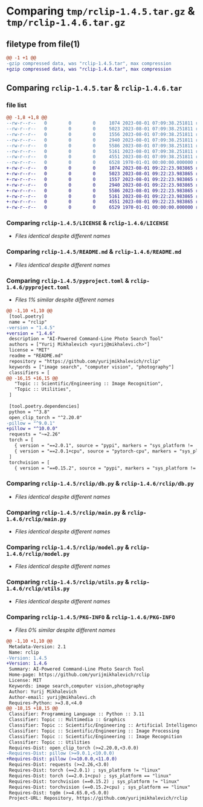 # Comparing `tmp/rclip-1.4.5.tar.gz` & `tmp/rclip-1.4.6.tar.gz`

## filetype from file(1)

```diff
@@ -1 +1 @@
-gzip compressed data, was "rclip-1.4.5.tar", max compression
+gzip compressed data, was "rclip-1.4.6.tar", max compression
```

## Comparing `rclip-1.4.5.tar` & `rclip-1.4.6.tar`

### file list

```diff
@@ -1,8 +1,8 @@
--rw-r--r--   0        0        0     1074 2023-08-01 07:09:38.251811 rclip-1.4.5/LICENSE
--rw-r--r--   0        0        0     5023 2023-08-01 07:09:38.251811 rclip-1.4.5/README.md
--rw-r--r--   0        0        0     1556 2023-08-01 07:09:38.251811 rclip-1.4.5/pyproject.toml
--rw-r--r--   0        0        0     2940 2023-08-01 07:09:38.251811 rclip-1.4.5/rclip/db.py
--rw-r--r--   0        0        0     5586 2023-08-01 07:09:38.251811 rclip-1.4.5/rclip/main.py
--rw-r--r--   0        0        0     5161 2023-08-01 07:09:38.251811 rclip-1.4.5/rclip/model.py
--rw-r--r--   0        0        0     4551 2023-08-01 07:09:38.251811 rclip-1.4.5/rclip/utils.py
--rw-r--r--   0        0        0     6528 1970-01-01 00:00:00.000000 rclip-1.4.5/PKG-INFO
+-rw-r--r--   0        0        0     1074 2023-08-01 09:22:23.983865 rclip-1.4.6/LICENSE
+-rw-r--r--   0        0        0     5023 2023-08-01 09:22:23.983865 rclip-1.4.6/README.md
+-rw-r--r--   0        0        0     1557 2023-08-01 09:22:23.983865 rclip-1.4.6/pyproject.toml
+-rw-r--r--   0        0        0     2940 2023-08-01 09:22:23.983865 rclip-1.4.6/rclip/db.py
+-rw-r--r--   0        0        0     5586 2023-08-01 09:22:23.983865 rclip-1.4.6/rclip/main.py
+-rw-r--r--   0        0        0     5161 2023-08-01 09:22:23.983865 rclip-1.4.6/rclip/model.py
+-rw-r--r--   0        0        0     4551 2023-08-01 09:22:23.983865 rclip-1.4.6/rclip/utils.py
+-rw-r--r--   0        0        0     6529 1970-01-01 00:00:00.000000 rclip-1.4.6/PKG-INFO
```

### Comparing `rclip-1.4.5/LICENSE` & `rclip-1.4.6/LICENSE`

 * *Files identical despite different names*

### Comparing `rclip-1.4.5/README.md` & `rclip-1.4.6/README.md`

 * *Files identical despite different names*

### Comparing `rclip-1.4.5/pyproject.toml` & `rclip-1.4.6/pyproject.toml`

 * *Files 1% similar despite different names*

```diff
@@ -1,10 +1,10 @@
 [tool.poetry]
 name = "rclip"
-version = "1.4.5"
+version = "1.4.6"
 description = "AI-Powered Command-Line Photo Search Tool"
 authors = ["Yurij Mikhalevich <yurij@mikhalevi.ch>"]
 license = "MIT"
 readme = "README.md"
 repository = "https://github.com/yurijmikhalevich/rclip"
 keywords = ["image search", "computer vision", "photography"]
 classifiers = [
@@ -16,15 +16,15 @@
   "Topic :: Scientific/Engineering :: Image Recognition",
   "Topic :: Utilities",
 ]
 
 [tool.poetry.dependencies]
 python = "^3.8"
 open_clip_torch = "^2.20.0"
-pillow = "^9.0.1"
+pillow = "^10.0.0"
 requests = "~=2.26"
 torch = [
   { version = "==2.0.1", source = "pypi", markers = "sys_platform != 'linux'" },
   { version = "==2.0.1+cpu", source = "pytorch-cpu", markers = "sys_platform == 'linux'" }
 ]
 torchvision = [
   { version = "==0.15.2", source = "pypi", markers = "sys_platform != 'linux'" },
```

### Comparing `rclip-1.4.5/rclip/db.py` & `rclip-1.4.6/rclip/db.py`

 * *Files identical despite different names*

### Comparing `rclip-1.4.5/rclip/main.py` & `rclip-1.4.6/rclip/main.py`

 * *Files identical despite different names*

### Comparing `rclip-1.4.5/rclip/model.py` & `rclip-1.4.6/rclip/model.py`

 * *Files identical despite different names*

### Comparing `rclip-1.4.5/rclip/utils.py` & `rclip-1.4.6/rclip/utils.py`

 * *Files identical despite different names*

### Comparing `rclip-1.4.5/PKG-INFO` & `rclip-1.4.6/PKG-INFO`

 * *Files 0% similar despite different names*

```diff
@@ -1,10 +1,10 @@
 Metadata-Version: 2.1
 Name: rclip
-Version: 1.4.5
+Version: 1.4.6
 Summary: AI-Powered Command-Line Photo Search Tool
 Home-page: https://github.com/yurijmikhalevich/rclip
 License: MIT
 Keywords: image search,computer vision,photography
 Author: Yurij Mikhalevich
 Author-email: yurij@mikhalevi.ch
 Requires-Python: >=3.8,<4.0
@@ -18,15 +18,15 @@
 Classifier: Programming Language :: Python :: 3.11
 Classifier: Topic :: Multimedia :: Graphics
 Classifier: Topic :: Scientific/Engineering :: Artificial Intelligence
 Classifier: Topic :: Scientific/Engineering :: Image Processing
 Classifier: Topic :: Scientific/Engineering :: Image Recognition
 Classifier: Topic :: Utilities
 Requires-Dist: open_clip_torch (>=2.20.0,<3.0.0)
-Requires-Dist: pillow (>=9.0.1,<10.0.0)
+Requires-Dist: pillow (>=10.0.0,<11.0.0)
 Requires-Dist: requests (>=2.26,<3.0)
 Requires-Dist: torch (==2.0.1) ; sys_platform != "linux"
 Requires-Dist: torch (==2.0.1+cpu) ; sys_platform == "linux"
 Requires-Dist: torchvision (==0.15.2) ; sys_platform != "linux"
 Requires-Dist: torchvision (==0.15.2+cpu) ; sys_platform == "linux"
 Requires-Dist: tqdm (>=4.65.0,<5.0.0)
 Project-URL: Repository, https://github.com/yurijmikhalevich/rclip
```

